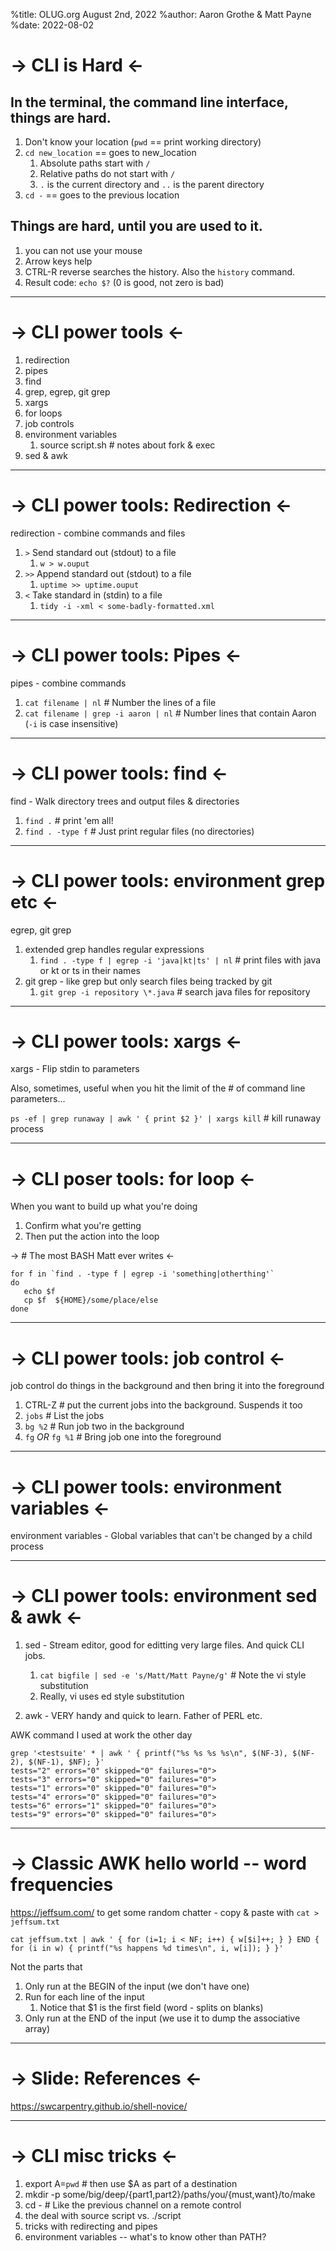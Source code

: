 %title: OLUG.org August 2nd, 2022
%author: Aaron Grothe & Matt Payne
%date: 2022-08-02

-> CLI is Hard <-
=========

## In the terminal, the command line interface, things are hard.
1. Don't know your location (`pwd` == print working directory)
2. `cd new_location` == goes to new_location
   1. Absolute paths start with `/`
   1. Relative paths do not start with `/`
   1. `.` is the current directory and `..` is the parent directory
3. `cd -` == goes to the previous location

## Things are hard, until you are used to it.
1. you can not use your mouse
1. Arrow keys help
2. CTRL-R reverse searches the history.  Also the `history` command.
1. Result code: `echo $?` (0 is good, not zero is bad)

-------------------------------------------------
-> CLI power tools <-
=========
1. redirection
2. pipes
3. find
4. grep, egrep, git grep
5. xargs
6. for loops
7. job controls
8. environment variables
   1. source script.sh  # notes about fork & exec
9. sed & awk


-------------------------------------------------
-> CLI power tools: Redirection <-
=========
redirection - combine commands and files

1. `>` Send standard out (stdout) to a file
   1. `w > w.ouput`
1. `>>` Append standard out (stdout) to a file
   1. `uptime >> uptime.ouput`
1. `<` Take standard in (stdin) to a file
   1. `tidy -i -xml < some-badly-formatted.xml`

-------------------------------------------------
-> CLI power tools: Pipes <-
=========
pipes - combine commands
1. `cat filename | nl`  # Number the lines of a file
1. `cat filename | grep -i aaron | nl` # Number lines that contain Aaron (`-i` is case insensitive)

-------------------------------------------------
-> CLI power tools: find <-
=========
find - Walk directory trees and output files & directories
1. `find .` # print 'em all!
1. `find . -type f`  # Just print regular files (no directories)

-------------------------------------------------
-> CLI power tools: environment grep etc <-
=========
egrep, git grep
1. extended grep handles regular expressions
   1. `find . -type f | egrep -i 'java|kt|ts' | nl` # print files with java or kt or ts in their names
1. git grep - like grep but only search files being tracked by git
   1. `git grep -i repository \*.java` # search java files for repository

-------------------------------------------------
-> CLI power tools: xargs <-
=========
xargs - Flip stdin to parameters

Also, sometimes, useful when you hit the limit of the # of command line parameters... 

`ps -ef | grep runaway | awk ' { print $2 }' | xargs kill` # kill runaway process

-------------------------------------------------
-> CLI poser tools: for loop <-
=========
When you want to build up what you're doing
1. Confirm what you're getting
2. Then put the action into the loop

-> # The most BASH Matt ever writes <-

```
for f in `find . -type f | egrep -i 'something|otherthing'`
do 
   echo $f
   cp $f  ${HOME}/some/place/else
done
```

-------------------------------------------------
-> CLI power tools: job control <-
=========
job control do things in the background and then bring it into the foreground

1. CTRL-Z   # put the current jobs into the background.  Suspends it too
1. `jobs`   # List the jobs
1. `bg %2`  # Run job two in the background
1. `fg` *OR* `fg %1` # Bring job one into the foreground

-------------------------------------------------
-> CLI power tools: environment variables <-
=========
environment variables - Global variables that can't be changed by a child process


-------------------------------------------------
-> CLI power tools: environment sed & awk <-
=========
1. sed - Stream editor, good for editting very large files.  And quick CLI jobs.
   1. `cat bigfile | sed -e 's/Matt/Matt Payne/g'` # Note the vi style substitution
   1. Really, vi uses ed style substitution

1. awk - VERY handy and quick to learn.   Father of PERL etc.

AWK command I used at work the other day

```
grep '<testsuite' * | awk ' { printf("%s %s %s %s\n", $(NF-3), $(NF-2), $(NF-1), $NF); }'
tests="2" errors="0" skipped="0" failures="0">
tests="3" errors="0" skipped="0" failures="0">
tests="1" errors="0" skipped="0" failures="0">
tests="4" errors="0" skipped="0" failures="0">
tests="6" errors="1" skipped="0" failures="0">
tests="9" errors="0" skipped="0" failures="0">
```

-------------------------------------------------
-> Classic AWK hello world -- word frequencies
=========

https://jeffsum.com/ to get some random chatter - copy & paste with `cat > jeffsum.txt`

```
cat jeffsum.txt | awk ' { for (i=1; i < NF; i++) { w[$i]++; } } END { for (i in w) { printf("%s happens %d times\n", i, w[i]); } }'
```

Not the parts that
1. Only run at the BEGIN of the input (we don't have one)
1. Run for each line of the input
   1. Notice that $1 is the first field (word - splits on blanks)
1. Only run at the END of the input (we use it to dump the associative array)

-------------------------------------------------

-> Slide: References <-
=========
https://swcarpentry.github.io/shell-novice/

-------------------------------------------------
-> CLI misc tricks <-
=========

1. export A=`pwd`  # then use $A as part of a destination
2. mkdir -p some/big/deep/{part1,part2}/paths/you/{must,want}/to/make
3. cd - # Like the previous channel on a remote control
4. the deal with source script vs. ./script
5. tricks with redirecting and pipes
6. environment variables -- what's to know other than PATH?
